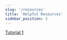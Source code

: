 ```yaml
---
slug: '/resources'
title: 'Helpful Resources'
sidebar_position: 3
---
```


[Tutorial 1](https://example.com)